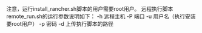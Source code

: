 注意，运行install_rancher.sh脚本的用户需要root用户。
远程执行脚本remote_run.sh的运行参数说明如下：
-h 远程主机
-P 端口
-u 用户名（执行安装要root用户）
-p 密码
-d 上传执行脚本的路径